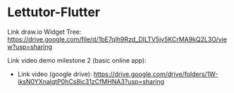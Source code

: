 # Lettutor-Flutter

Link draw.io Widget Tree: https://drive.google.com/file/d/1bE7qlh9Rzd_DILTV5jv5KCrMA9kQ2L3O/view?usp=sharing

Link video demo milestone 2 (basic online app): 
- Link video (google drive): https://drive.google.com/drive/folders/1W-iksN0YXnalqtP0hCs8ic31zCfMHNA3?usp=sharing 
